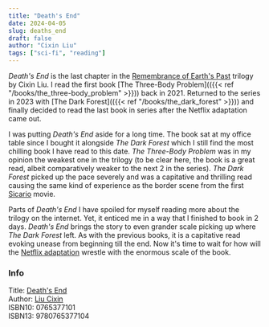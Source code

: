 ```yaml
---
title: "Death's End"
date: 2024-04-05
slug: deaths_end
draft: false
author: "Cixin Liu"
tags: ["sci-fi", "reading"]
---
```


_Death's End_ is the last chapter in the [Remembrance of Earth's Past](https://en.wikipedia.org/wiki/Remembrance_of_Earth%27s_Past) trilogy by Cixin Liu. I read the first book [The Three-Body Problem](({{< ref "/books/the_three-body_problem" >}})) back in 2021. Returned to the series in 2023 with [The Dark Forest](({{< ref "/books/the_dark_forest" >}})) and finally decided to read the last book in series after the Netflix adaptation came out.

I was putting _Death's End_ aside for a long time. The book sat at my office table since I bought it alongside _The Dark Forest_ which I still find the most chilling book I have read to this date. _The Three-Body Problem_ was in my opinion the weakest one in the trilogy (to be clear here, the book is a great read, albeit comparatively weaker to the next 2 in the series). _The Dark Forest_ picked up the pace severely and was a capitative and thrilling read causing the same kind of experience as the border scene from the first [Sicario](https://en.wikipedia.org/wiki/Sicario_(2015_film)) movie.

Parts of _Death's End_ I have spoiled for myself reading more about the trilogy on the internet. Yet, it enticed me in a way that I finished to book in 2 days. _Death's End_ brings the story to even grander scale picking up where _The Dark Forest_ left. As with the previous books, it is a capitative read evoking unease from beginning till the end. Now it's time to wait for how will the [Netflix adaptation](https://en.wikipedia.org/wiki/3_Body_Problem_(TV_series)) wrestle with the enormous scale of the book.

### Info

Title: [Death's End](https://en.wikipedia.org/wiki/Death%27s_End)\
Author: [Liu Cixin](https://en.wikipedia.org/wiki/Liu_Cixin)\
ISBN10: 0765377101\
ISBN13:	9780765377104
